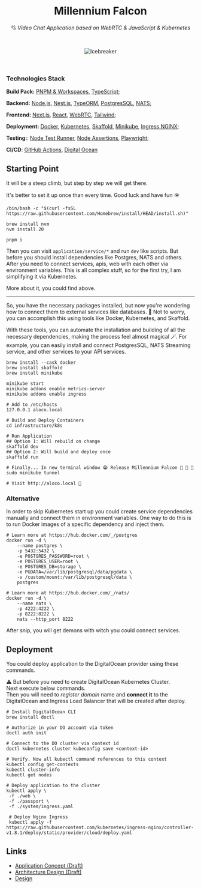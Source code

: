 <h1 align="center">Millennium Falcon</h1>
<p align="center">
    💘 <i>Video Chat Application based on WebRTC & JavaScript & Kubernetes</i>
</p>
<br />
<p align="center">
    <img src="https://cdn.dribbble.com/users/1107691/screenshots/4523506/media/7f356b2c7d30aabd0037fede0ef3ba3a.gif" alt="Icebreaker">
</p>

<br />

### Technologies Stack
**Build Pack:** [PNPM & Workspaces](https://pnpm.io/workspaces), [TypeScript](https://www.typescriptlang.org/docs/);

**Backend:** [Node.js](https://nodejs.dev/en/), [Nest.js](https://nestjs.com), [TypeORM](https://typeorm.io), [PostgresSQL](https://www.postgresql.org), [NATS](https://nats.io);

**Frontend:** [Next.js](https://nextjs.org), [React](https://react.dev), [WebRTC](https://developer.mozilla.org/en-US/docs/Web/API/WebRTC_API), [Tailwind](https://tailwindcss.com/docs/installation);

**Deployment:** [Docker](https://www.docker.com), [Kubernetes](https://kubernetes.io), [Skaffold](https://skaffold.dev), [Minikube](https://minikube.sigs.k8s.io/docs/start/), [Ingress NGINX](https://kubernetes.github.io/ingress-nginx/);

**Testing:**: [Node Test Runner](https://nodejs.org/api/test.html), [Node Assertions](https://nodejs.org/api/assert.html), [Playwright](https://playwright.dev/docs/intro);

**CI/CD**: [GitHub Actions](https://docs.github.com/en/actions), [Digital Ocean](https://www.digitalocean.com)


## Starting Point
It will be a steep climb, but step by step we will get there.

It's better to set it up once than every time. Good luck and have fun 🪖

```shell
/bin/bash -c "$(curl -fsSL https://raw.githubusercontent.com/Homebrew/install/HEAD/install.sh)"

brew install nvm
nvm install 20

pnpm i
```

Then you can visit `application/service/*` and run `dev` like scripts.
But before you should install dependencies like Postgres, NATS and others.
After you need to connect services, apis, web with each other via environment variables.
This is all complex stuff, so for the first try, I am simplifying it via Kubernetes.  

More about it, you could find above.

---

So, you have the necessary packages installed, but now you're wondering how to connect them to external services like databases. 🤔
Not to worry, you can accomplish this using tools like Docker, Kubernetes, and Skaffold.

With these tools, you can automate the installation and building of all the necessary dependencies, making the process feel almost magical 🪄.
For example, you can easily install and connect PostgresSQL, NATS Streaming service, and other services to your API services.

```shell
brew install --cask docker
brew install skaffold
brew install minikube

minikube start
minikube addons enable metrics-server
minikube addons enable ingress

# Add to /etc/hosts
127.0.0.1 aloco.local

# Build and Deploy Containers
cd infrastructure/k8s

# Run Application 
## Option 1: Will rebuild on change
skaffold dev
## Option 2: Will build and deploy once
skaffold run

# Finally... In new terminal window 😭 Release Millennium Falcon 🎉 🎉 🎉
sudo minikube tunnel

# Visit http://aloco.local 🚀
```

### Alternative
In order to skip Kubernetes start up you could create service dependencies manually
and connect them in environment variables.
One way to do this is to run Docker images of a specific dependency and inject them.

```shell
# Learn more at https://hub.docker.com/_/postgres
docker run -d \
	--name postgres \
	-p 5432:5432 \
	-e POSTGRES_PASSWORD=root \
	-e POSTGRES_USER=root \
	-e POSTGRES_DB=storage \
	-e PGDATA=/var/lib/postgresql/data/pgdata \
	-v /custom/mount:/var/lib/postgresql/data \
	postgres

# Learn more at https://hub.docker.com/_/nats/
docker run -d \
	--name nats \
	-p 4222:4222 \
	-p 8222:8222 \
	nats --http_port 8222
```

After snip, you will get demons with witch you could connect services.

## Deployment

You could deploy application to the DigitalOcean provider using these commands.

⚠️ But before you need to create DigitalOcean Kubernetes Cluster.
<Br />
Next execute below commands. 
<br />
Then you will need to _register domain_ name and **connect it** to the DigitalOcean and Ingress Load Balancer that will be created after deploy.

```shell
# Install DigitalOcean CLI
brew install doctl

# Authorize in your DO account via token
doctl auth init

# Connect to the DO cluster via context id
doctl kubernetes cluster kubeconfig save <context-id>

# Verify. Now all kubectl command references to this context
kubectl config get-contexts
kubectl cluster-info
kubectl get nodes

# Deploy application to the cluster
kubectl apply \
 -f ./web \
 -f ./passport \
 -f ./system/ingress.yaml
 
 # Deploy Nginx Ingress
 kubectl apply -f https://raw.githubusercontent.com/kubernetes/ingress-nginx/controller-v1.8.1/deploy/static/provider/cloud/deploy.yaml
```

## Links
- [Application Concept (Draft)](https://dormammun.notion.site/Product-Concept-01c721c64cbc4060aa768d5fb97faeb4?pvs=4)
- [Architecture Design (Draft)](https://dormammun.notion.site/Architecture-Document-955e79bc073b4fd7a88de06d81cab296)
- [Design](https://www.figma.com/file/kjHb3gcPDZ9wHmQle0474n/Untitled?type=design&node-id=0-1&mode=design&t=xiiu4bSlGt9aF3g5-0)